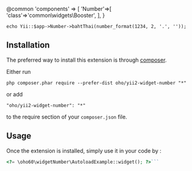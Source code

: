 @common
 'components' => [
	'Number'=>[
    	'class'=>'common\widgets\Booster',
    ],
	}
	
	echo Yii::$app->Number->bahtThai(number_format(1234, 2, '.', ''));

Installation
------------

The preferred way to install this extension is through [composer](http://getcomposer.org/download/).

Either run

```
php composer.phar require --prefer-dist oho/yii2-widget-number "*"
```

or add

```
"oho/yii2-widget-number": "*"
```

to the require section of your `composer.json` file.


Usage
-----

Once the extension is installed, simply use it in your code by  :

```php
<?= \oho60\widgetNumber\AutoloadExample::widget(); ?>```